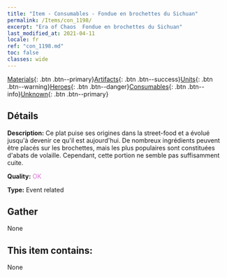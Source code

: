 ```yaml
---
title: "Item - Consumables - Fondue en brochettes du Sichuan"
permalink: /Items/con_1198/
excerpt: "Era of Chaos  Fondue en brochettes du Sichuan"
last_modified_at: 2021-04-11
locale: fr
ref: "con_1198.md"
toc: false
classes: wide
---
```

 [Materials](/fr/Items/){: .btn .btn--primary}[Artifacts](/fr/Items/Artifacts/){: .btn .btn--success}[Units](/fr/Items/Units/){: .btn .btn--warning}[Heroes](/fr/Items/Heroes/){: .btn .btn--danger}[Consumables](/fr/Items/Consumables/){: .btn .btn--info}[Unknown](/fr/Items/Unknown/){: .btn .btn--primary}

## Détails
 **Description:** Ce plat puise ses origines dans la street-food et a évolué jusqu'à devenir ce qu'il est aujourd'hui. De nombreux ingrédients peuvent être placés sur les brochettes, mais les plus populaires sont constituées d'abats de volaille. Cependant, cette portion ne semble pas suffisamment cuite.

 **Quality:** <span style="color: #DA70D6">OK</span>

 **Type:** Event related

## Gather

  None

## This item contains:

  None

